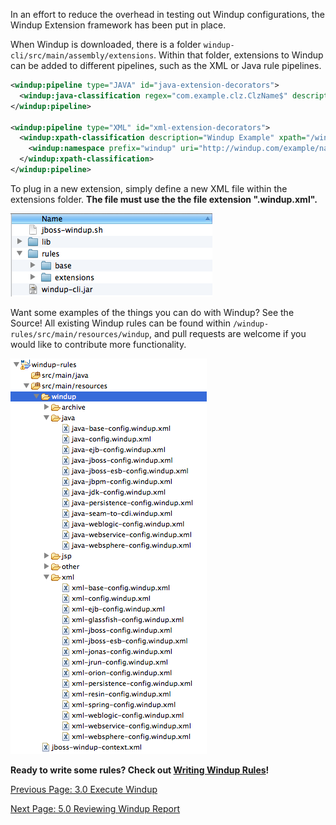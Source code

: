 In an effort to reduce the overhead in testing out Windup configurations, the Windup Extension framework has been put in place.  

When Windup is downloaded, there is a folder `windup-cli/src/main/assembly/extensions`.  Within that folder, extensions to Windup can be added to different pipelines, such as the XML or Java rule pipelines.

```xml
<windup:pipeline type="JAVA" id="java-extension-decorators">
  <windup:java-classification regex="com.example.clz.ClzName$" description="Testing Extension Framework" />
</windup:pipeline>

<windup:pipeline type="XML" id="xml-extension-decorators">
  <windup:xpath-classification description="Windup Example" xpath="/windup:example">
    <windup:namespace prefix="windup" uri="http://windup.com/example/namespace" />
  </windup:xpath-classification>
</windup:pipeline>
```

To plug in a new extension, simply define a new XML file within the extensions folder.  **The file must use the the file extension ".windup.xml".**

![Extending Windup](images/2-extending-s1.png)

Want some examples of the things you can do with Windup?  See the Source!  All existing Windup rules can be found within `/windup-rules/src/main/resources/windup`, and pull requests are welcome if you would like to contribute more functionality.

![Existing Windup Rules](images/2-extending-s2.png)

**Ready to write some rules?  Check out [Writing Windup Rules](https://github.com/jboss-windup/windup/wiki/6.0-Coding-Windup-Rules)!**

[Previous Page: 3.0 Execute Windup](3.0-Execute-Windup)

[Next Page: 5.0 Reviewing Windup Report](5.0-Reviewing-the-Report)